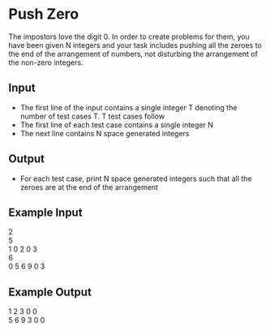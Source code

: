 # Push Zero

The impostors love the digit 0. In order to create problems for them, you have been given N integers and your task includes pushing all the zeroes to the end of the arrangement of numbers, not disturbing the arrangement of the non-zero integers.

## Input

- The first line of the input contains a single integer T denoting the number of test cases T. T test cases follow
- The first line of each test case contains a single integer N
- The next line contains N space generated integers

## Output

- For each test case, print N space generated integers such that all the zeroes are at the end of the arrangement

## Example Input

2 <br/>
5 <br/>
1 0 2 0 3 <br/>
6 <br/>
0 5 6 9 0 3 <br/>

## Example Output

1 2 3 0 0 <br/>
5 6 9 3 0 0 <br/>
